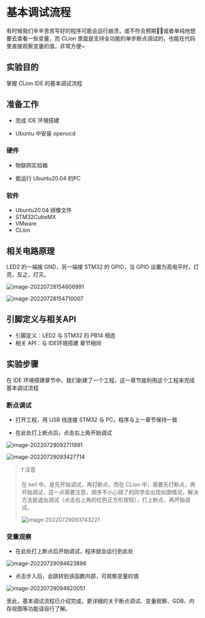 # 基本调试流程

有时候我们辛辛苦苦写好的程序可能会运行崩溃，或不符合预期💢💢或者单纯地想要去查看一些变量，而 CLion 里面是支持全功能的单步断点调试的，也能在代码里直接观察变量的值，非常方便~


## 实验目的

掌握 CLion IDE 的基本调试流程

## 准备工作

- 完成 IDE 环境搭建


- Ubuntu 中安装 openocd


### 硬件

- 物联网实验箱

- 能运行 Ubuntu20.04 的PC

### 软件

- Ubuntu20.04 镜像文件
- STM32CubeMX
- VMware
- CLion

## 相关电路原理

LED2 的一端接 GND，另一端接 STM32 的 GPIO，当 GPIO 设置为高电平时，灯亮，反之，灯灭。

![image-20220728154606991](debug-flow.assets/image-20220728154606991.png)

![image-20220728154710007](debug-flow.assets/image-20220728154710007.png)

## 引脚定义与相关API

- 引脚定义：LED2 与 STM32 的 PB14 相连
- 相关 API：与 IDE环境搭建 章节相同

## 实验步骤

在 IDE 环境搭建章节中，我们新建了一个工程，这一章节就利用这个工程来完成基本调试流程

### 断点调试

- 打开工程，用 USB 线连接 STM32 与 PC，程序与上一章节保持一致

- 在此处打上断点后，点击右上角开始调试

![image-20220729092711991](debug-flow.assets/image-20220729092711991.png)

![image-20220729093427714](debug-flow.assets/image-20220729093427714.png)

> :exclamation: 注意
>
> 在 keil 中，是先开始调试，再打断点，而在 CLion 中，需要先打断点，再开始调试，这一点需要注意，顺序不小心错了的同学会出现如图情况，解决方法是退出调试（点击右上角的红色正方形按钮），打上断点，再开始调试。
>
> ![image-20220729093743221](debug-flow.assets/image-20220729093743221.png)

### 变量观察

- 在此处打上断点后开始调试，程序就会运行到此处

![image-20220729094623896](debug-flow.assets/image-20220729094623896.png)

- 点击步入后，会跳转到该函数内部，可观察变量的值

![image-20220729094820051](debug-flow.assets/image-20220729094820051.png)

至此，基本调试流程已介绍完成，更详细的关于断点调试、变量观察、GDB、内存视图等功能请自行了解。
